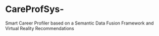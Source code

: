 # CareProfSys-
Smart Career Profiler based on a Semantic Data Fusion Framework and Virtual Reality Recommendations
